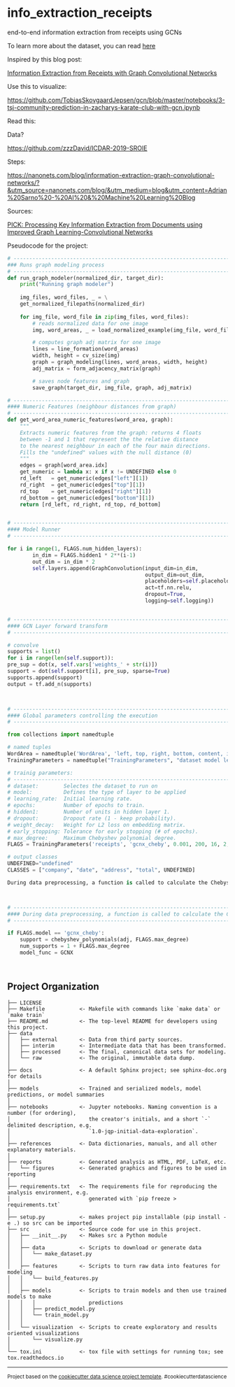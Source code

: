 info_extraction_receipts
==============================

end-to-end information extraction from receipts using GCNs

To learn more about the dataset, you can read [here](http://www.cs.umd.edu/~sen/pubs/sna2006/RelClzPIT.pdf)

Inspired by this blog post:

[Information Extraction from Receipts with Graph Convolutional Networks](https://nanonets.com/blog/information-extraction-graph-convolutional-networks/?&utm_source=nanonets.com/blog/&utm_medium=blog&utm_content=Adrian%20Sarno%20-%20AI%20&%20Machine%20Learning%20Blog#commento-login-box-container)


Use this to visualize:

https://github.com/TobiasSkovgaardJepsen/gcn/blob/master/notebooks/3-tsj-community-prediction-in-zacharys-karate-club-with-gcn.ipynb


Read this:

Data?

https://github.com/zzzDavid/ICDAR-2019-SROIE

Steps:

https://nanonets.com/blog/information-extraction-graph-convolutional-networks/?&utm_source=nanonets.com/blog/&utm_medium=blog&utm_content=Adrian%20Sarno%20-%20AI%20&%20Machine%20Learning%20Blog




Sources:


[PICK: Processing Key Information Extraction from Documents using Improved Graph Learning-Convolutional Networks](https://arxiv.org/pdf/2004.07464.pdf)

Pseudocode for the project:

```python
# ------------------------------------------------------------------------
### Runs graph modeling process
# ------------------------------------------------------------------------
def run_graph_modeler(normalized_dir, target_dir):
    print("Running graph modeler")
        
    img_files, word_files, _ = \
    get_normalized_filepaths(normalized_dir)
    
    for img_file, word_file in zip(img_files, word_files):
        # reads normalized data for one image
        img, word_areas, _ = load_normalized_example(img_file, word_file)

        # computes graph adj matrix for one image
        lines = line_formation(word_areas)
        width, height = cv_size(img)
        graph = graph_modeling(lines, word_areas, width, height)
        adj_matrix = form_adjacency_matrix(graph)

        # saves node features and graph
        save_graph(target_dir, img_file, graph, adj_matrix)

# -------------------------------------------------------------------------
#### Numeric Features (neighbour distances from graph)
# -------------------------------------------------------------------------
def get_word_area_numeric_features(word_area, graph):
    """
    Extracts numeric features from the graph: returns 4 floats
    between -1 and 1 that represent the the relative distance
    to the nearest neighbour in each of the four main directions.
    Fills the "undefined" values with the null distance (0)
    """
    edges = graph[word_area.idx]
    get_numeric = lambda x: x if x != UNDEFINED else 0
    rd_left   = get_numeric(edges["left"][1])
    rd_right  = get_numeric(edges["top"][1])
    rd_top    = get_numeric(edges["right"][1])
    rd_bottom = get_numeric(edges["bottom"][1])
    return [rd_left, rd_right, rd_top, rd_bottom]


# -------------------------------------------------------------------------
#### Model Runner 
# -------------------------------------------------------------------------

for i in range(1, FLAGS.num_hidden_layers):
        in_dim = FLAGS.hidden1 * 2**(i-1)
        out_dim = in_dim * 2
        self.layers.append(GraphConvolution(input_dim=in_dim,
                                            output_dim=out_dim,
                                            placeholders=self.placeholders,
                                            act=tf.nn.relu,
                                            dropout=True,
                                            logging=self.logging))


# -------------------------------------------------------------------------
#### GCN Layer forward transform
# -------------------------------------------------------------------------

# convolve
supports = list()
for i in range(len(self.support)):
pre_sup = dot(x, self.vars['weights_' + str(i)])
support = dot(self.support[i], pre_sup, sparse=True)
supports.append(support)
output = tf.add_n(supports)



# -------------------------------------------------------------------------
#### Global parameters controlling the execution
# -------------------------------------------------------------------------

from collections import namedtuple

# named tuples
WordArea = namedtuple('WordArea', 'left, top, right, bottom, content, idx')
TrainingParameters = namedtuple("TrainingParameters", "dataset model learning_rate epochs hidden1 num_hidden_layers dropout weight_decay early_stopping max_degree data_split")

# trainig parameters:
# --------------------------------------------------------------------------------
# dataset:        Selectes the dataset to run on
# model:          Defines the type of layer to be applied
# learning_rate:  Initial learning rate.
# epochs:         Number of epochs to train.
# hidden1:        Number of units in hidden layer 1.
# dropout:        Dropout rate (1 - keep probability).
# weight_decay:   Weight for L2 loss on embedding matrix.
# early_stopping: Tolerance for early stopping (# of epochs).
# max_degree:     Maximum Chebyshev polynomial degree.
FLAGS = TrainingParameters('receipts', 'gcnx_cheby', 0.001, 200, 16, 2, 0.6, 5e-4, 10, 3, [.4, .2, .4])

# output classes
UNDEFINED="undefined"
CLASSES = ["company", "date", "address", "total", UNDEFINED]

During data preprocessing, a function is called to calculate the Chebyshev approximation coefficients, these are computed from the adj matrix.



# -------------------------------------------------------------------------
#### During data preprocessing, a function is called to calculate the Chebyshev approximation coefficients, these are computed from the adj matrix.
# -------------------------------------------------------------------------

if FLAGS.model == 'gcnx_cheby':
    support = chebyshev_polynomials(adj, FLAGS.max_degree)
    num_supports = 1 + FLAGS.max_degree
    model_func = GCNX




```
Project Organization
------------

    ├── LICENSE
    ├── Makefile           <- Makefile with commands like `make data` or `make train`
    ├── README.md          <- The top-level README for developers using this project.
    ├── data
    │   ├── external       <- Data from third party sources.
    │   ├── interim        <- Intermediate data that has been transformed.
    │   ├── processed      <- The final, canonical data sets for modeling.
    │   └── raw            <- The original, immutable data dump.
    │
    ├── docs               <- A default Sphinx project; see sphinx-doc.org for details
    │
    ├── models             <- Trained and serialized models, model predictions, or model summaries
    │
    ├── notebooks          <- Jupyter notebooks. Naming convention is a number (for ordering),
    │                         the creator's initials, and a short `-` delimited description, e.g.
    │                         `1.0-jqp-initial-data-exploration`.
    │
    ├── references         <- Data dictionaries, manuals, and all other explanatory materials.
    │
    ├── reports            <- Generated analysis as HTML, PDF, LaTeX, etc.
    │   └── figures        <- Generated graphics and figures to be used in reporting
    │
    ├── requirements.txt   <- The requirements file for reproducing the analysis environment, e.g.
    │                         generated with `pip freeze > requirements.txt`
    │
    ├── setup.py           <- makes project pip installable (pip install -e .) so src can be imported
    ├── src                <- Source code for use in this project.
    │   ├── __init__.py    <- Makes src a Python module
    │   │
    │   ├── data           <- Scripts to download or generate data
    │   │   └── make_dataset.py
    │   │
    │   ├── features       <- Scripts to turn raw data into features for modeling
    │   │   └── build_features.py
    │   │
    │   ├── models         <- Scripts to train models and then use trained models to make
    │   │   │                 predictions
    │   │   ├── predict_model.py
    │   │   └── train_model.py
    │   │
    │   └── visualization  <- Scripts to create exploratory and results oriented visualizations
    │       └── visualize.py
    │
    └── tox.ini            <- tox file with settings for running tox; see tox.readthedocs.io


--------

<p><small>Project based on the <a target="_blank" href="https://drivendata.github.io/cookiecutter-data-science/">cookiecutter data science project template</a>. #cookiecutterdatascience</small></p>
